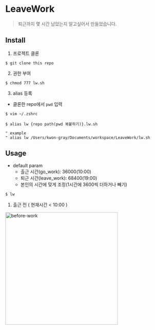 # LeaveWork

> 퇴근까지 몇 시간 남았는지 알고싶어서 만들었습니다.

## Install

1. 프로젝트 클론

```
$ git clone this repo
```

2. 권한 부여

```
$ chmod 777 lw.sh
```

3. alias 등록

- 클론한 repo에서 `pwd` 입력

```sh
$ vim ~/.zshrc
```

```vim
$ alias lw {repo path(pwd 복붙하기)}.lw.sh

" example
" alias lw /Users/kwon-gray/Documents/workspace/LeaveWork/lw.sh
```

## Usage

- default param
  - 출근 시간(go_work): 36000(10:00)
  - 퇴근 시간(leave_work): 68400(19:00)
  - 본인의 시간에 맞게 조정(1시간에 3600씩 더하거나 빼기)

```sh
$ lw
```

1. 출근 전 ( 현재시간 < 10:00 )

<img width="350" alt="before-work" src="https://user-images.githubusercontent.com/84373490/170549682-39479466-1436-4a7a-bb6c-18b8cacaaed3.png">
